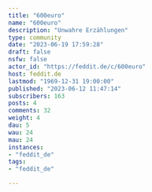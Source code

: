 ```yaml
---
title: "600euro" 
name: "600euro"
description: "Unwahre Erzählungen"
type: community
date: "2023-06-19 17:59:28"
draft: false
nsfw: false
actor_id: "https://feddit.de/c/600euro"
host: feddit.de
lastmod: "1969-12-31 19:00:00"
published: "2023-06-12 11:47:14"
subscribers: 163
posts: 4
comments: 32
weight: 4
dau: 5
wau: 24
mau: 24
instances:
- "feddit_de"
tags: 
- "feddit_de"

---
```


